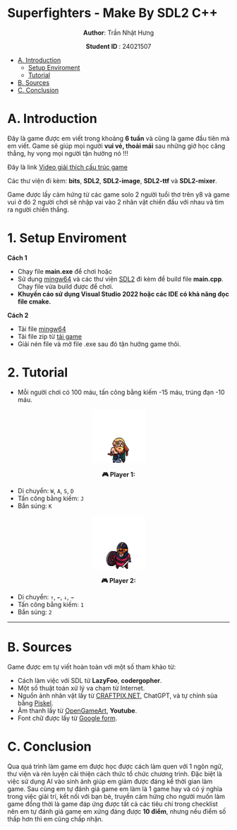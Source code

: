 # Superfighters - Make By SDL2 C++
<p align="center">
 <strong>Author</strong>: Trần Nhật Hưng
</p>
<p align="center">
 <strong> Student ID </strong>: 24021507
</p>

- [A. Introduction](#A-introduction)
  * [Setup Enviroment](#1-Setup-Enviroment)
  * [Tutorial](#2-Tutorial)
- [B. Sources](#B-sources)
- [C. Conclusion](#C-conclusion)

# A. Introduction
Đây là game được em viết trong khoảng **6 tuần** và cũng là game đầu tiên mà em viết. Game sẽ giúp mọi người **vui vẻ, thoải mái** sau những giờ học căng thẳng, hy vọng mọi người tận hưởng nó !!!
  
Đây là link [Video giải thích cấu trúc game](https://drive.google.com/file/d/1s2xnXmkN0TiMF7dAQYC3l3_sAbjfLzzj/view?usp=drive_link)  

Các thư viện đi kèm: **bits**, **SDL2**, **SDL2-image**, **SDL2-ttf** và **SDL2-mixer**.

Game được lấy cảm hứng từ các game solo 2 người tuổi thơ trên y8 và game vui ở đó 2 người chơi sẽ nhập vai vào 2 nhân vật chiến đấu với nhau và tìm ra người chiến thắng.
# 1. Setup Enviroment
**Cách 1**
- Chạy file **main.exe** để chơi hoặc
- Sử dụng [mingw64](https://www.mingw-w64.org/) và các thư viện [SDL2](https://www.libsdl.org/) đi kèm để build file **main.cpp**. Chạy file vừa build được để chơi. 
- **Khuyến cáo sử dụng Visual Studio 2022 hoặc các IDE có khả năng đọc file cmake.**  
  
    
**Cách 2**
- Tải file [mingw64](https://www.mingw-w64.org/)
- Tải file zip từ [tải game](https://drive.google.com/file/d/1aBG8a4bVc6_MHwceOrDTmIL0OOLl7l4i/view?usp=sharing)
- Giải nén file và mở file .exe sau đó tận hưởng game thôi.
# 2. Tutorial
  
- Mỗi người chơi có 100 máu, tấn công bằng kiếm -15 máu, trúng đạn -10 máu.

<p align="center">
  <img src="GameSDL2/Resource Files/Image/player1.png" alt="Player 1" width="120"/><br>
</p>

<p align="center">
  <b>🎮 Player 1:</b>
</p>

- Di chuyển: `W`, `A`, `S`, `D`
- Tấn công bằng kiếm: `J`
- Bắn súng: `K`

<p align="center">
  <img src="GameSDL2/Resource Files/Image/player2.png" alt="Player 2" width="120"/><br>
</p>

<p align="center">
  <b>🎮 Player 2:</b>
</p>

- Di chuyển: `↑`, `←`, `↓`, `→`
- Tấn công bằng kiếm: `1`
- Bắn súng: `2`

---

# B. Sources
Game được em tự viết hoàn toàn với một số tham khảo từ:
- Cách làm việc với SDL từ **LazyFoo**, **codergopher**.
- Một số thuật toán xử lý va chạm từ Internet.
- Nguồn ảnh nhân vật lấy từ [CRAFTPIX.NET](https://craftpix.net/categorys/sprites/), ChatGPT, và tự chỉnh sủa bằng [Piskel](https://www.piskelapp.com/p/create/sprite).
- Âm thanh lấy từ [OpenGameArt](https://opengameart.org/), **Youtube**.
- Font chữ được lấy từ [Google form](https://fonts.google.com/).
# C. Conclusion
Qua quá trình làm game em được học được cách làm quen với 1 ngôn ngữ, thư viện và rèn luyện cải thiện cách thức tổ chức chương trình. Đặc biệt là việc sử dụng AI vào sinh ảnh giúp em giảm được đáng kể thời gian làm game.
Sau cùng em tự đánh giá game em làm là 1 game hay và có ý nghĩa trong việc giải trí, kết nối với bạn bè, truyền cảm hứng cho người muốn làm game đồng thời là game đáp ứng được tất cả các tiêu chí trong checklist nên em tự đánh giá game em xứng đáng được **10 điểm**, nhưng nếu điểm số thấp hơn thì em cũng chấp nhận.
